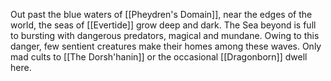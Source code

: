 Out past the blue waters of [[Pheydren's Domain]], near the edges of the world, the seas of [[Evertide]] grow deep and dark. The Sea beyond is full to bursting with dangerous predators, magical and mundane. Owing to this danger, few sentient creatures make their homes among these waves. Only mad cults to [[The Dorsh'hanin]] or the occasional [[Dragonborn]] dwell here.